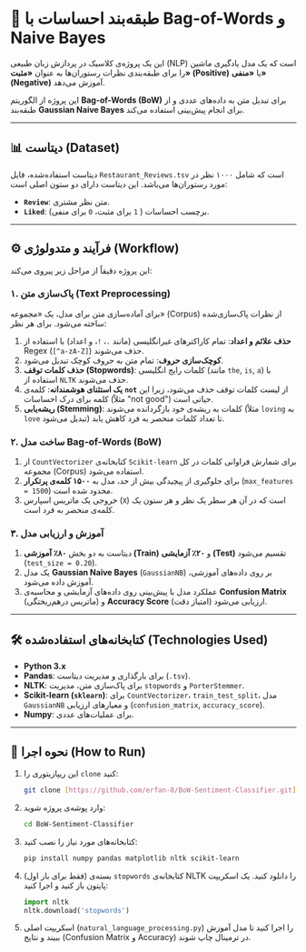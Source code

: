 # 🤖 طبقه‌بند احساسات با Bag-of-Words و Naive Bayes

این یک پروژه‌ی کلاسیک در پردازش زبان طبیعی (NLP) است که یک مدل یادگیری ماشین را برای طبقه‌بندی نظرات رستوران‌ها به عنوان **«مثبت» (Positive)** یا **«منفی» (Negative)** آموزش می‌دهد.

این پروژه از الگوریتم **Bag-of-Words (BoW)** برای تبدیل متن به داده‌های عددی و از طبقه‌بند **Gaussian Naive Bayes** برای انجام پیش‌بینی استفاده می‌کند.

---

## 📊 دیتاست (Dataset)

دیتاست استفاده‌شده، فایل `Restaurant_Reviews.tsv` است که شامل ۱۰۰۰ نظر در مورد رستوران‌ها می‌باشد. این دیتاست دارای دو ستون اصلی است:
* **`Review`**: متن نظر مشتری.
* **`Liked`**: برچسب احساسات ( `1` برای مثبت، `0` برای منفی).

---

## ⚙️ فرآیند و متدولوژی (Workflow)

این پروژه دقیقاً از مراحل زیر پیروی می‌کند:

### ۱. پاک‌سازی متن (Text Preprocessing)
برای آماده‌سازی متن برای مدل، یک «مجموعه» (Corpus) از نظرات پاک‌سازی‌شده ساخته می‌شود. برای هر نظر:
1.  **حذف علائم و اعداد**: تمام کاراکترهای غیرانگلیسی (مانند `.`، `!`، و اعداد) با استفاده از Regex (`[^a-zA-Z]`) حذف می‌شوند.
2.  **کوچک‌سازی حروف**: تمام متن به حروف کوچک تبدیل می‌شود.
3.  **حذف کلمات توقف (Stopwords)**: کلمات رایج انگلیسی (مانند `the`, `is`, `a`) با استفاده از `NLTK` حذف می‌شوند.
4.  **یک استثنای هوشمندانه**: کلمه‌ی **`not`** از لیست کلمات توقف حذف می‌شود، زیرا این کلمه برای درک احساسات (مثلاً "not good") حیاتی است.
5.  **ریشه‌یابی (Stemming)**: کلمات به ریشه‌ی خود بازگردانده می‌شوند (مثلاً `loving` به `love` تبدیل می‌شود) تا تعداد کلمات منحصر به فرد کاهش یابد.

### ۲. ساخت مدل Bag-of-Words (BoW)
1.  از `CountVectorizer` کتابخانه‌ی `Scikit-learn` برای شمارش فراوانی کلمات در کل مجموعه (Corpus) استفاده می‌شود.
2.  برای جلوگیری از پیچیدگی بیش از حد، مدل به **۱۵۰۰ کلمه‌ی پرتکرار** (`max_features = 1500`) محدود شده است.
3.  خروجی یک ماتریس اسپارس (`X`) است که در آن هر سطر یک نظر و هر ستون یک کلمه‌ی منحصر به فرد است.

### ۳. آموزش و ارزیابی مدل
1.  دیتاست به دو بخش **۸۰٪ آموزشی (Train)** و **۲۰٪ آزمایشی (Test)** تقسیم می‌شود (`test_size = 0.20`).
2.  یک مدل **Gaussian Naive Bayes** (`GaussianNB`) بر روی داده‌های آموزشی، آموزش داده می‌شود.
3.  عملکرد مدل با پیش‌بینی روی داده‌های آزمایشی و محاسبه‌ی **Confusion Matrix** (ماتریس درهم‌ریختگی) و **Accuracy Score** (امتیاز دقت) ارزیابی می‌شود.

---

## 🛠️ کتابخانه‌های استفاده‌شده (Technologies Used)

* **Python 3.x**
* **Pandas**: برای بارگذاری و مدیریت دیتاست (`.tsv`).
* **NLTK**: برای پاک‌سازی متن، مدیریت `stopwords` و `PorterStemmer`.
* **Scikit-learn (`sklearn`)**: برای `CountVectorizer`، `train_test_split`، مدل `GaussianNB` و معیارهای ارزیابی (`confusion_matrix`, `accuracy_score`).
* **Numpy**: برای عملیات‌های عددی.

---

## 🚀 نحوه اجرا (How to Run)

1.  این ریپازیتوری را `clone` کنید:
    ```bash
    git clone [https://github.com/erfan-8/BoW-Sentiment-Classifier.git](https://github.com/erfan-8/BoW-Sentiment-Classifier.git)
    ```
2.  وارد پوشه‌ی پروژه شوید:
    ```bash
    cd BoW-Sentiment-Classifier
    ```
3.  کتابخانه‌های مورد نیاز را نصب کنید:
    ```bash
    pip install numpy pandas matplotlib nltk scikit-learn
    ```
4.  (فقط برای بار اول) بسته‌ی `stopwords` کتابخانه‌ی NLTK را دانلود کنید. یک اسکریپت پایتون باز کنید و اجرا کنید:
    ```python
    import nltk
    nltk.download('stopwords')
    ```
5.  اسکریپت اصلی (`natural_language_processing.py`) را اجرا کنید تا مدل آموزش ببیند و نتایج (Confusion Matrix و Accuracy) در ترمینال چاپ شوند.

